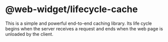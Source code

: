 # @web-widget/lifecycle-cache

This is a simple and powerful end-to-end caching library. Its life cycle begins when the server receives a request and ends when the web page is unloaded by the client.

